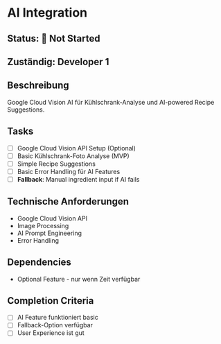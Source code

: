 # AI Integration

## Status: 🔄 Not Started

## Zuständig: Developer 1

## Beschreibung
Google Cloud Vision AI für Kühlschrank-Analyse und AI-powered Recipe Suggestions.

## Tasks
- [ ] Google Cloud Vision API Setup (Optional)
- [ ] Basic Kühlschrank-Foto Analyse (MVP)
- [ ] Simple Recipe Suggestions
- [ ] Basic Error Handling für AI Features
- [ ] **Fallback**: Manual ingredient input if AI fails

## Technische Anforderungen
- Google Cloud Vision API
- Image Processing
- AI Prompt Engineering
- Error Handling

## Dependencies
- Optional Feature - nur wenn Zeit verfügbar

## Completion Criteria
- [ ] AI Feature funktioniert basic
- [ ] Fallback-Option verfügbar
- [ ] User Experience ist gut
